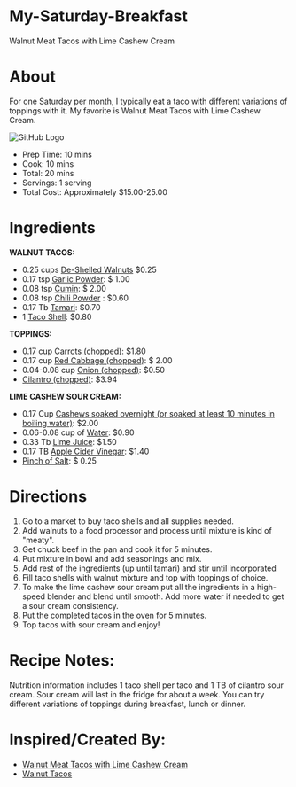 # My-Saturday-Breakfast
Walnut Meat Tacos with Lime Cashew Cream

 # About
 
For one Saturday per month, I typically eat a taco with different variations of toppings with it. My favorite is Walnut Meat Tacos with Lime Cashew Cream.


![GitHub Logo](https://www.vnutritionandwellness.com/wp-content/uploads/2016/06/walnut-meat-tacos1-1.jpg)

 - Prep Time: 10 mins
 - Cook: 10 mins
 - Total: 20 mins
 - Servings: 1 serving
 - Total Cost: Approximately $15.00-25.00

# Ingredients

**WALNUT TACOS:**

 - 0.25 cups [De-Shelled Walnuts](https://www.google.com/shopping/product/2416399011238086562?q=de-shelled%20walnuts:&safe=strict&rlz=1C1CHBF_enUS760US760&sxsrf=ACYBGNSSMXsehCag49y7mUPOL6LnZ_CZbg:1569592641761&biw=2560&bih=1329&prds=epd:3954701486283304678,prmr:3&sa=X&ved=0ahUKEwiH1P7ClPHkAhVHuVkKHRZvA0cQ8wIIzAQ) $0.25
 - 0.17 tsp [Garlic Powder](https://www.vitacart.com/kirkland-granulated-california-garlic.html?gclid=Cj0KCQjw5rbsBRCFARIsAGEYRwchcwVtxnAGI9Ps45yAh01ytN8bj0xhplQQIKg0Z4mdmoYff56pYa4aAofDEALw_wcB): $ 1.00
 - 0.08 tsp [Cumin](https://www.boxed.com/product/6892/mccormick-ground-cumin-14-oz.?pf=3&gid=6892&utm_purpose=all&utm_experiment=none&utm_ad_id=84250223054092&msclkid=5366f387c30e12f2c1d1ae09a2308e85&utm_source=bing&utm_medium=cpc&utm_campaign=Bing%7CShopping%7CNonBrand%7CMid%7CAll%7CAll&utm_term=4587849705868570&utm_content=6892%20-%20McCormick%20Ground%20Cumin): $ 2.00
 - 0.08 tsp [Chili Powder](https://nuts.com/cookingbaking/herbsspices/pepper/chili-powder.html?msclkid=4b88a7adc968128ccc7efa23abc4e0d2&utm_source=bing&utm_medium=cpc&utm_campaign=BPA%20-%20General%20-%20Cooking%20&%20Baking&utm_term=4580153131020138&utm_content=BPA%20General%20-%20Weak%20Item%7CNuts.com%7CCooking%20&%20Baking%7CC:50) : $0.60
 - 0.17 Tb [Tamari](https://www.amazon.com/Tamari-Sauce-Wheat-Free-Organic/dp/B0046IIXTW): $0.70
 - 1 [Taco Shell](https://www.boxed.com/product/1065/old-el-paso-taco-dinner-kit-3-hard-soft-shell-kits?pf=3&gid=1065&utm_purpose=all&utm_experiment=none&utm_ad_id=84318922749536&msclkid=cc301a39b11e101c5fd047b7d2e29691&utm_source=bing&utm_medium=cpc&utm_campaign=Bing%7CShopping%7CNonBrand%7CLow%7CAll%7CAll&utm_term=4587918425337640&utm_content=1065%20-%20Old%20El%20Paso%20Taco%20Dinner%20Kit): $0.80

**TOPPINGS:**

 - 0.17 cup [Carrots (chopped)](https://www.webstaurantstore.com/sliced-carrots-10-can/99993214.html?utm_source=bing&utm_medium=cpc&utm_campaign=Shopping%20HP&utm_term=4582764467318230&utm_content=Consumables): $1.80
 - 0.17 cup [Red Cabbage (chopped)](https://www.amazon.com/Davids-Garden-Seeds-Cabbage-Express/dp/B00E3IAGPO/ref=asc_df_B00E3IAGPO/?tag=bingshoppinga-20&linkCode=df0&hvadid=%7Bcreative%7D&hvpos=%7Badposition%7D&hvnetw=o&hvrand=%7Brandom%7D&hvpone=&hvptwo=&hvqmt=e&hvdev=c&hvdvcmdl=%7Bdevicemodel%7D&hvlocint=&hvlocphy=&hvtargid=pla-4583520382113110&psc=1): $ 2.00
 - 0.04-0.08 cup [Onion (chopped)](https://www.walmart.com/ip/McCormick-Chopped-Onion-15-5-oz/103118041?sourceid=csebr0319ff43e6752842e18fe553b7a5e5a652&wmlspartner=bizratecom&affcmpid=3506831397&tmode=0000&veh=cse&szredirectid=15696145613080079364710090301008005): $0.50
 - [Cilantro (chopped)](https://www.walmart.com/ip/McCormick-Cilantro-Leaves-0-5-oz/10535043?wl13=2122&selectedSellerId=0&adid=22222222222009104769&wmlspartner=wmtlabs&wl0=e&wl1=o&wl2=c&wl3=10370649841&wl4=pla-1105710638663:aud-807615483&wl12=10535043_0&wl14=cilantro%20%28chopped%29&veh=sem&msclkid=fae89976b69514b8587ec4f8dd2831c0): $3.94

**LIME CASHEW SOUR CREAM:** 

 - 0.17 Cup [Cashews soaked overnight (or soaked at least 10 minutes in boiling water)](https://nuts.com/nuts/cashews/roasted-and-salted.html?msclkid=dacf8a1cb1431bcb502dd792dfc0d7f6&utm_source=bing&utm_medium=cpc&utm_campaign=BPA%20-%20General%20-%20Cashews&utm_term=4580771606031540&utm_content=BPA%20General%20-%20Nuts.com%7CCashews%7C10-20%7CC:50): $2.00
 - 0.06-0.08 cup of [Water](https://www.toolboxsupply.com/products/nestle-pure-life-12243706-bottle-drinking-water-0-5-liter-24-pack?utm_source=bing&utm_medium=cpc&utm_campaign=TBS_Shopping_3&utm_term=4574861725206165&utm_content=Ad%20group%20#1): $0.90
 - 0.33 Tb [Lime Juice](https://www.amazon.com/Santa-Cruz-Organic-Juice-Ounces/dp/B000VHGMX6): $1.50
 - 0.17 TB [Apple Cider Vinegar](https://nuts.com/cookingbaking/oil-and-vinegar/bragg-organic-apple-cider-vinegar.html?msclkid=468ad247c0101a10dc228fc9af85a1df&utm_source=bing&utm_medium=cpc&utm_campaign=BPA%20-%20Brands%20-%20Cooking%20&%20Baking&utm_term=4581183923315488&utm_content=BPA%20Brand%20-%20Weak%20Item%7CNuts.com%7CCooking%20&%20Baking%7CC:70): $1.40
 - [Pinch of Salt](https://www.webstaurantstore.com/diamond-crystal-3-lb-kosher-salt/999991858.html?utm_source=bing&utm_medium=cpc&utm_campaign=Shopping%20HP&utm_term=4582764467318223&utm_content=Consumables): $ 0.25

# Directions

1.  Go to a market to buy taco shells and all supplies needed.
2. Add walnuts to a food processor and process until mixture is kind of "meaty".
3. Get chuck beef in the pan and cook it for 5 minutes. 
4. Put mixture in bowl and add seasonings and mix.
5. Add rest of the ingredients (up until tamari) and stir until incorporated
6. Fill taco shells with walnut mixture and top with toppings of choice.
7. To make the lime cashew sour cream put all the ingredients in a high-speed blender and blend until smooth. Add more water if needed to get a sour cream consistency.
8. Put the completed tacos in the oven for 5 minutes. 
9. Top tacos with sour cream and enjoy!

# Recipe Notes:

Nutrition information includes 1 taco shell per taco and 1 TB of cilantro sour cream.
Sour cream will last in the fridge for about a week. You can try different variations of toppings during breakfast, lunch or dinner. 


# Inspired/Created By:

 - [Walnut Meat Tacos with Lime Cashew Cream](https://www.vnutritionandwellness.com/walnut-meat-tacos/)
 - [Walnut Tacos](https://www.washingtonpost.com/recipes/walnut-tacos/15504/)



